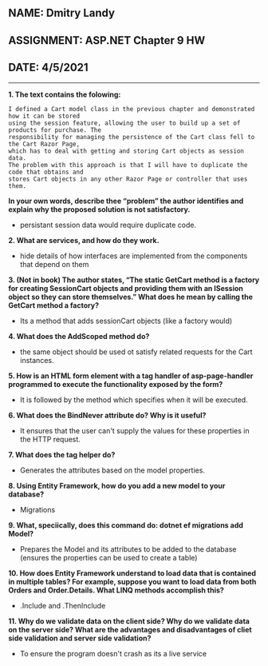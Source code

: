 ## NAME: Dmitry Landy
## ASSIGNMENT: ASP.NET Chapter 9 HW
## DATE: 4/5/2021
---
**1. The text contains the folowing:**
```
I defined a Cart model class in the previous chapter and demonstrated how it can be stored
using the session feature, allowing the user to build up a set of products for purchase. The
responsibility for managing the persistence of the Cart class fell to the Cart Razor Page,
which has to deal with getting and storing Cart objects as session data.
The problem with this approach is that I will have to duplicate the code that obtains and
stores Cart objects in any other Razor Page or controller that uses them.
```
**In your own words, describe thee “problem” the author identifies and explain why the proposed solution is not satisfactory.**

- persistant session data would require duplicate code.

**2. What are services, and how do they work.**

- hide details of how interfaces are implemented from the components that depend on them

**3. (Not in book) The author states, “The static GetCart method is a factory for creating SessionCart objects and providing them with an ISession object so they can store themselves.” What does he mean by calling the GetCart method a factory?**
- Its a method that adds sessionCart objects (like a factory would)

**4. What does the AddScoped method do?**
- the same object should be used ot satisfy related requests for the Cart instances.

**5. How is an HTML form element with a tag handler of asp-page-handler programmed to execute the functionality exposed by the form?**
- It is followed by the method which specifies when it will be executed.

**6. What does the BindNever attribute do? Why is it useful?**
- It ensures that the user can't supply the values for these properties in the HTTP request.

**7. What does the tag helper <asp-for> do?**
- Generates the attributes based on the model properties.

**8. Using Entity Framework, how do you add a new model to your database?**
- Migrations

**9. What, speciically, does this command do: dotnet ef migrations add Model?**
- Prepares the Model and its attributes to be added to the database (ensures the properties can be used to create a table)

**10. How does Entity Framework understand to load data that is contained in multiple tables? For example, suppose you want to load data from both Orders and Order.Details. What LINQ methods accomplish this?**
- .Include and .ThenInclude

**11. Why do we validate data on the client side? Why do we validate data on the server side? What are the advantages and disadvantages of cliet side validation and server side validation?**
- To ensure the program doesn't crash as its a live service
